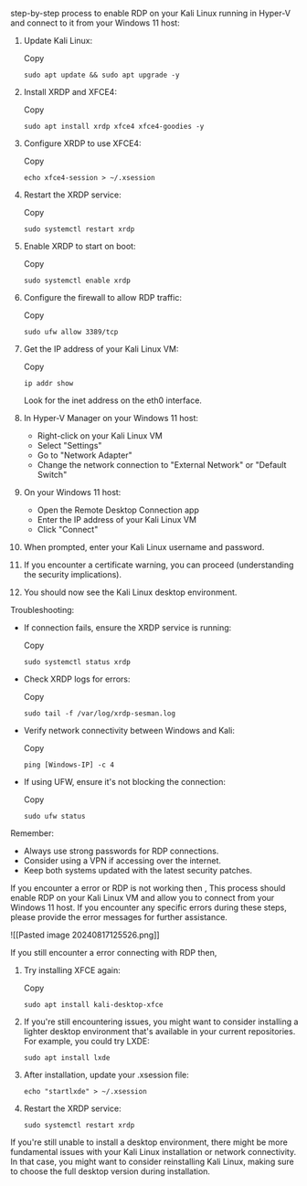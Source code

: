 step-by-step process to enable RDP on your Kali Linux running in Hyper-V and connect to it from your Windows 11 host:

1. Update Kali Linux:
    
    Copy
    
    `sudo apt update && sudo apt upgrade -y`
    
2. Install XRDP and XFCE4:
    
    Copy
    
    `sudo apt install xrdp xfce4 xfce4-goodies -y`
    
3. Configure XRDP to use XFCE4:
    
    Copy
    
    `echo xfce4-session > ~/.xsession`
    
4. Restart the XRDP service:
    
    Copy
    
    `sudo systemctl restart xrdp`
    
5. Enable XRDP to start on boot:
    
    Copy
    
    `sudo systemctl enable xrdp`
    
6. Configure the firewall to allow RDP traffic:
    
    Copy
    
    `sudo ufw allow 3389/tcp`
    
7. Get the IP address of your Kali Linux VM:
    
    Copy
    
    `ip addr show`
    
    Look for the inet address on the eth0 interface.
8. In Hyper-V Manager on your Windows 11 host:
    - Right-click on your Kali Linux VM
    - Select "Settings"
    - Go to "Network Adapter"
    - Change the network connection to "External Network" or "Default Switch"
9. On your Windows 11 host:
    - Open the Remote Desktop Connection app
    - Enter the IP address of your Kali Linux VM
    - Click "Connect"
10. When prompted, enter your Kali Linux username and password.
11. If you encounter a certificate warning, you can proceed (understanding the security implications).
12. You should now see the Kali Linux desktop environment.

Troubleshooting:

- If connection fails, ensure the XRDP service is running:
    
    Copy
    
    `sudo systemctl status xrdp`
    
- Check XRDP logs for errors:
    
    Copy
    
    `sudo tail -f /var/log/xrdp-sesman.log`
    
- Verify network connectivity between Windows and Kali:
    
    Copy
    
    `ping [Windows-IP] -c 4`
    
- If using UFW, ensure it's not blocking the connection:
    
    Copy
    
    `sudo ufw status`
    

Remember:

- Always use strong passwords for RDP connections.
- Consider using a VPN if accessing over the internet.
- Keep both systems updated with the latest security patches.

If you encounter a error or RDP is not working then , 
This process should enable RDP on your Kali Linux VM and allow you to connect from your Windows 11 host. If you encounter any specific errors during these steps, please provide the error messages for further assistance.

![[Pasted image 20240817125526.png]]

If you still encounter a error connecting with RDP then,

1. Try installing XFCE again:
    
    Copy
    
    `sudo apt install kali-desktop-xfce`
    
2. If you're still encountering issues, you might want to consider installing a lighter desktop environment that's available in your current repositories. For example, you could try LXDE:
    
    
    `sudo apt install lxde`
    
3. After installation, update your .xsession file:
    
    
    `echo "startlxde" > ~/.xsession`
    
4. Restart the XRDP service:
    
    
    `sudo systemctl restart xrdp`
    

If you're still unable to install a desktop environment, there might be more fundamental issues with your Kali Linux installation or network connectivity. In that case, you might want to consider reinstalling Kali Linux, making sure to choose the full desktop version during installation.

